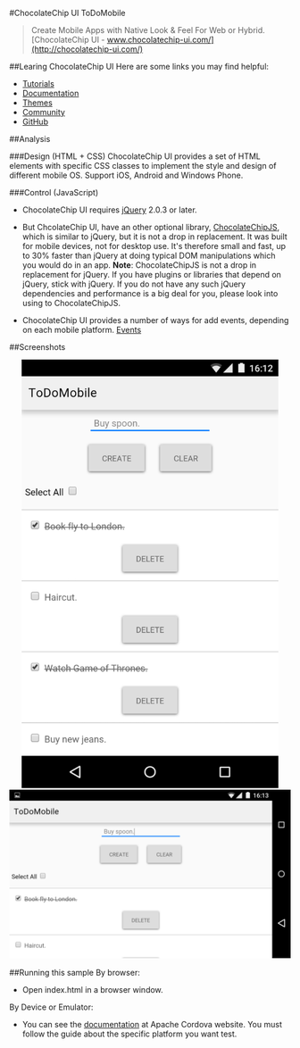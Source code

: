 #ChocolateChip UI ToDoMobile
>Create Mobile Apps with Native Look & Feel For Web or Hybrid.  
[ChocolateChip UI - www.chocolatechip-ui.com/](http://chocolatechip-ui.com/)

##Learing ChocolateChip UI
Here are some links you may find helpful:

  * [Tutorials](http://chocolatechip-ui.com/tutorials.html#/layouts)
  * [Documentation](http://chocolatechip-ui.com/documentation.html#/building)
  * [Themes](http://chocolatechip-ui.com/themes.html)
  * [Community](http://chocolatechip-ui.com/community.html#/news)
  * [GitHub](https://github.com/chocolatechipui)

##Analysis

###Design (HTML + CSS)
ChocolateChip UI provides a set of HTML elements with specific CSS classes to implement the style and design of different mobile OS.
Support iOS, Android and Windows Phone.

###Control (JavaScript)

  * ChocolateChip UI requires [jQuery](https://jquery.com/) 2.0.3 or later.

  * But ChcolateChip UI, have an other optional library, [ChocolateChipJS](http://chocolatechip-ui.com/documentation.html#/chocolatechipjs), which is    similar to jQuery, but it is not a drop in replacement.
It was built for mobile devices, not for desktop use. It's therefore small and fast, up to 30% faster than jQuery at doing typical DOM manipulations which you would do in an app.
**Note**: ChocolateChipJS is not a drop in replacement for jQuery. If you have plugins or libraries that depend on jQuery, stick with jQuery. If you do not have any such jQuery dependencies and performance is a big deal for you, please look into using to ChocolateChipJS.

  * ChocolateChip UI provides a number of ways for add events, depending on each mobile platform.
    [Events](http://chocolatechip-ui.com/documentation.html#/chuijs)
    
##Screenshots
<center>
  <img src=https://github.com/argiolas93/ToDoMobile/raw/master/Other/screenshots/ChocolateVertical.png height=768 />
</center>

<center>
  <img src=https://github.com/argiolas93/ToDoMobile/raw/master/Other/screenshots/ChocolateOrizontal.png />
</center>
  
##Running this sample
By browser: 

  * Open index.html in a browser window.
  
By Device or Emulator:

  * You can see the [documentation](http://cordova.apache.org/docs/en/4.0.0/guide_platforms_index.md.html#Platform%20Guides) at Apache Cordova website. You must follow the guide about the specific platform you want test.